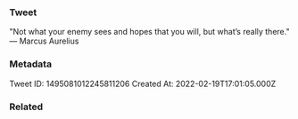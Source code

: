### Tweet
"Not what your enemy sees and hopes that you will, but what’s really there." — Marcus Aurelius

### Metadata
Tweet ID: 1495081012245811206
Created At: 2022-02-19T17:01:05.000Z

### Related

